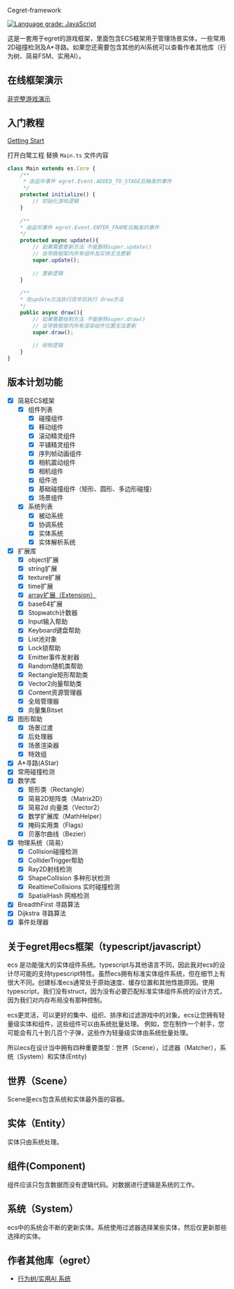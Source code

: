Cegret-framework


[![Language grade: JavaScript](https://img.shields.io/lgtm/grade/javascript/g/esengine/egret-framework.svg?logo=lgtm&logoWidth=18)](https://lgtm.com/projects/g/esengine/egret-framework/context:javascript)

这是一套用于egret的游戏框架，里面包含ECS框架用于管理场景实体，一些常用2D碰撞检测及A*寻路。如果您还需要包含其他的AI系统可以查看作者其他库（行为树、简易FSM、实用AI）。

## 在线框架演示

[非完整游戏演示](http://www.hyuan.org/samples)

## 入门教程

[Getting Start](https://github.com/esengine/egret-framework/wiki/Getting-Start)

打开白鹭工程 替换 `Main.ts` 文件内容

```ts
class Main extends es.Core {
    /** 
     * 由监听事件 egret.Event.ADDED_TO_STAGE后触发的事件
     */
    protected initialize() {
        // 初始化游戏逻辑
    }
    
    /**
    * 由监听事件 egret.Event.ENTER_FRAME后触发的事件
    */
    protected async update(){
        // 如果需要更新方法 不能删除super.update()
        // 会导致框架内所有组件及实体无法更新
        super.update();
        
        // 更新逻辑
    }
    
    /**
    * 在update方法执行完毕后执行 draw方法
    */
    public async draw(){
        // 如果需要绘制方法 不能删除super.draw()
        // 会导致框架内所有渲染组件位置无法更新
        super.draw();
        
        // 绘制逻辑
    }
}
```



## 版本计划功能

- [x] 简易ECS框架
  - [x] 组件列表
    - [x] 碰撞组件
    - [x] 移动组件
    - [x] 滚动精灵组件
    - [x] 平铺精灵组件
    - [x] 序列帧动画组件
    - [x] 相机震动组件
    - [x] 相机组件
    - [x] 组件池
    - [x] 基础碰撞组件（矩形、圆形、多边形碰撞）
    - [x] 场景组件
  - [x] 系统列表
    - [x] 被动系统
    - [x] 协调系统
    - [x] 实体系统
    - [x] 实体解析系统
- [x] 扩展库
  - [x] object扩展
  - [x] string扩展
  - [x] texture扩展
  - [x] time扩展
  - [x] [array扩展（Extension）](https://github.com/esengine/egret-framework/wiki/Array-%E6%89%A9%E5%B1%95%E8%AF%B4%E6%98%8E)
  - [x] base64扩展
  - [x] Stopwatch计数器
  - [x] Input输入帮助
  - [x] Keyboard键盘帮助
  - [x] List池对象
  - [x] Lock锁帮助
  - [x] Emitter事件发射器
  - [x] Random随机类帮助
  - [x] Rectangle矩形帮助类
  - [x] Vector2向量帮助类
  - [x] Content资源管理器
  - [x] 全局管理器
  - [x] 向量集Bitset
- [x] 图形帮助
  - [x] 场景过渡
  - [x] 后处理器
  - [x] 场景渲染器
  - [x] 特效组
- [x] A*寻路(AStar)
- [x] 常用碰撞检测
- [x] 数学库
  - [x] 矩形类（Rectangle）
  - [x] 简易2D矩阵类（Matrix2D）
  - [x] 简易2d 向量类（Vector2）
  - [x] 数学扩展库（MathHelper）
  - [x] 掩码实用类（Flags）
  - [x] 贝塞尔曲线（Bezier）
- [x] 物理系统（简易）
  - [x] Collision碰撞检测
  - [x] ColliderTrigger帮助
  - [x] Ray2D射线检测
  - [x] ShapeCollision 多种形状检测
  - [x] RealtimeCollisions 实时碰撞检测
  - [x] SpatialHash 网格检测
- [x] BreadthFirst 寻路算法
- [x] Dijkstra 寻路算法
- [x] 事件处理器

## 关于egret用ecs框架（typescript/javascript）
ecs 是功能强大的实体组件系统。typescript与其他语言不同，因此我对ecs的设计尽可能的支持typescript特性。虽然ecs拥有标准实体组件系统，但在细节上有很大不同。创建标准ecs通常处于原始速度、缓存位置和其他性能原因。使用typescript，我们没有struct，因为没有必要匹配标准实体组件系统的设计方式，因为我们对内存布局没有那种控制。

ecs更灵活，可以更好的集中、组织、排序和过滤游戏中的对象。ecs让您拥有轻量级实体和组件，这些组件可以由系统批量处理。
例如，您在制作一个射手，您可能会有几十到几百个子弹，这些作为轻量级实体由系统批量处理。

所以ecs在设计当中拥有四种重要类型：世界（Scene），过滤器（Matcher），系统（System）和实体(Entity)

## 世界（Scene）
Scene是ecs包含系统和实体最外面的容器。

## 实体（Entity）
实体只由系统处理。

## 组件(Component)
组件应该只包含数据而没有逻辑代码。对数据进行逻辑是系统的工作。

## 系统（System）
ecs中的系统会不断的更新实体。系统使用过滤器选择某些实体，然后仅更新那些选择的实体。

## 作者其他库（egret）

- [行为树/实用AI 系统](https://github.com/esengine/egret-BehaviourTree-ai)

